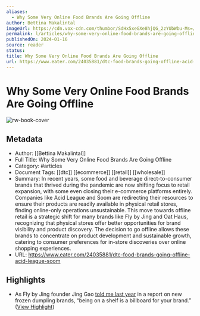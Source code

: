 ```yaml
---
aliases:
  - Why Some Very Online Food Brands Are Going Offline
author: Bettina Makalintal
imageUrl: https://cdn.vox-cdn.com/thumbor/SdHx5xeGXe8hjQG_2zYUbWbu-Ms=/0x397:2048x1469/fit-in/1200x630/cdn.vox-cdn.com/uploads/chorus_asset/file/25228518/Copy_of_LivingPantry_Kit_NewEssentials__1_.jpg
permalink: l/articles/why-some-very-online-food-brands-are-going-offline
publishedOn: 2024-01-16
source: reader
status: 
title: Why Some Very Online Food Brands Are Going Offline
url: https://www.eater.com/24035881/dtc-food-brands-going-offline-acid-league-soom
---
```

# Why Some Very Online Food Brands Are Going Offline

![rw-book-cover](https://cdn.vox-cdn.com/thumbor/SdHx5xeGXe8hjQG_2zYUbWbu-Ms=/0x397:2048x1469/fit-in/1200x630/cdn.vox-cdn.com/uploads/chorus_asset/file/25228518/Copy_of_LivingPantry_Kit_NewEssentials__1_.jpg)

## Metadata

- Author: [[Bettina Makalintal]]
- Full Title: Why Some Very Online Food Brands Are Going Offline
- Category: #articles
- Document Tags: [[dtc]] [[ecommerce]] [[retail]] [[wholesale]]
- Summary: In recent years, some food and beverage direct-to-consumer brands that thrived during the pandemic are now shifting focus to retail expansion, with some even closing their e-commerce platforms entirely. Companies like Acid League and Soom are redirecting their resources to ensure their products are readily available in physical retail stores, finding online-only operations unsustainable. This move towards offline retail is a strategic shift for many brands like Fly by Jing and Oat Haus, recognizing that physical stores offer better opportunities for brand visibility and product discovery. The decision to go offline allows these brands to concentrate on product development and sustainable growth, catering to consumer preferences for in-store discoveries over online shopping experiences.
- URL: https://www.eater.com/24035881/dtc-food-brands-going-offline-acid-league-soom

## Highlights

- As Fly by Jing founder Jing Gao [told me last year](https://link.eater.com/click/33983704.68785/aHR0cHM6Ly93d3cuZWF0ZXIuY29tLzIzNzI0MDU1L2Zyb3plbi1kdW1wbGluZ3MtcmVzdGF1cmFudHMtZ3JvY2VyeS1zdG9yZXMtbWlsYS13b29uLWxhb2Jhbj91ZWlkPTA5ZDVjMTQ5NDYzOGYyYThhYzRkMWQ2YmQyNTk4NjA1/61436a877b51b35caf6c5e3dC6e2d88b6) in a report on new frozen dumpling brands, “being on a shelf is a billboard for your brand.” ([View Highlight](https://read.readwise.io/read/01hq5njdbvz2rer3t4rr5h5ma5))
